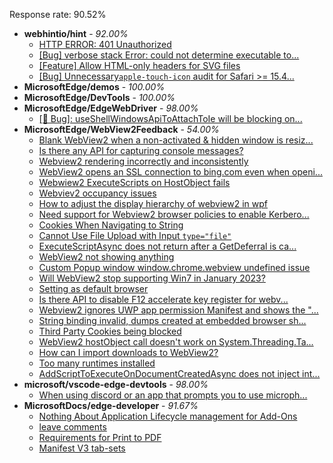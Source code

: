 Response rate: 90.52%

* **webhintio/hint** - _92.00%_
  * [HTTP ERROR: 401 Unauthorized](https://github.com/webhintio/hint/issues/5362)
  * [[Bug] verbose stack Error: could not determine executable to...](https://github.com/webhintio/hint/issues/5349)
  * [[Feature] Allow HTML-only headers for SVG files](https://github.com/webhintio/hint/issues/5281)
  * [[Bug] Unnecessary`apple-touch-icon` audit for Safari >= 15.4...](https://github.com/webhintio/hint/issues/5256)
* **MicrosoftEdge/demos** - _100.00%_
* **MicrosoftEdge/DevTools** - _100.00%_
* **MicrosoftEdge/EdgeWebDriver** - _98.00%_
  * [[🐛 Bug]: useShellWindowsApiToAttachToIe will be blocking on...](https://github.com/MicrosoftEdge/EdgeWebDriver/issues/34)
* **MicrosoftEdge/WebView2Feedback** - _54.00%_
  * [Blank WebView2 when a non-activated & hidden window is resiz...](https://github.com/MicrosoftEdge/WebView2Feedback/issues/2983)
  * [Is there any API for capturing console messages?](https://github.com/MicrosoftEdge/WebView2Feedback/issues/2982)
  * [Webview2 rendering incorrectly and inconsistently](https://github.com/MicrosoftEdge/WebView2Feedback/issues/2979)
  * [WebView2 opens an SSL connection to bing.com even when openi...](https://github.com/MicrosoftEdge/WebView2Feedback/issues/2978)
  * [Webwiew2 ExecuteScripts on HostObject fails ](https://github.com/MicrosoftEdge/WebView2Feedback/issues/2977)
  * [Webviev2 occupancy issues](https://github.com/MicrosoftEdge/WebView2Feedback/issues/2976)
  * [How to adjust the display hierarchy of webview2 in wpf](https://github.com/MicrosoftEdge/WebView2Feedback/issues/2975)
  * [Need support for Webview2 browser policies to enable Kerbero...](https://github.com/MicrosoftEdge/WebView2Feedback/issues/2974)
  * [Cookies When Navigating to String](https://github.com/MicrosoftEdge/WebView2Feedback/issues/2973)
  * [Cannot Use File Upload with Input ``type="file"``](https://github.com/MicrosoftEdge/WebView2Feedback/issues/2972)
  * [ExecuteScriptAsync does not return after a GetDeferral is ca...](https://github.com/MicrosoftEdge/WebView2Feedback/issues/2971)
  * [WebView2 not showing anything](https://github.com/MicrosoftEdge/WebView2Feedback/issues/2969)
  * [Custom Popup window window.chrome.webview undefined issue](https://github.com/MicrosoftEdge/WebView2Feedback/issues/2967)
  * [Will WebView2 stop supporting Win7 in January 2023?](https://github.com/MicrosoftEdge/WebView2Feedback/issues/2964)
  * [Setting as default browser](https://github.com/MicrosoftEdge/WebView2Feedback/issues/2962)
  * [Is there API to disable F12 accelerate key register for webv...](https://github.com/MicrosoftEdge/WebView2Feedback/issues/2957)
  * [Webview2 ignores UWP app permission Manifest and shows the "...](https://github.com/MicrosoftEdge/WebView2Feedback/issues/2930)
  * [String binding invalid, dumps created at embedded browser sh...](https://github.com/MicrosoftEdge/WebView2Feedback/issues/2970)
  * [Third Party Cookies being blocked](https://github.com/MicrosoftEdge/WebView2Feedback/issues/2958)
  * [WebView2 hostObject call doesn't work on System.Threading.Ta...](https://github.com/MicrosoftEdge/WebView2Feedback/issues/2948)
  * [How can I import downloads to WebView2?](https://github.com/MicrosoftEdge/WebView2Feedback/issues/2940)
  * [Too many runtimes installed](https://github.com/MicrosoftEdge/WebView2Feedback/issues/2926)
  * [AddScriptToExecuteOnDocumentCreatedAsync does not inject int...](https://github.com/MicrosoftEdge/WebView2Feedback/issues/2921)
* **microsoft/vscode-edge-devtools** - _98.00%_
  * [When using discord or an app that prompts you to use microph...](https://github.com/microsoft/vscode-edge-devtools/issues/1256)
* **MicrosoftDocs/edge-developer** - _91.67%_
  * [Nothing About Application Lifecycle management for Add-Ons](https://github.com/MicrosoftDocs/edge-developer/issues/2318)
  * [leave comments](https://github.com/MicrosoftDocs/edge-developer/issues/2317)
  * [Requirements for Print to PDF](https://github.com/MicrosoftDocs/edge-developer/pull/2316)
  * [Manifest V3 tab-sets](https://github.com/MicrosoftDocs/edge-developer/pull/2272)
